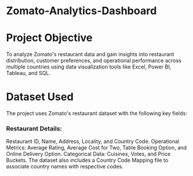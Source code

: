 # Zomato-Analytics-Dashboard
# Project Objective
To analyze Zomato's restaurant data and gain insights into restaurant distribution, customer preferences, and operational performance across multiple countries using data visualization tools like Excel, Power BI, Tableau, and SQL.
# Dataset Used
The project uses Zomato's restaurant dataset with the following key fields:

### Restaurant Details:
Restaurant ID, Name, Address, Locality, and Country Code.
Operational Metrics: Average Rating, Average Cost for Two, Table Booking Option, and Online Delivery Option.
Categorical Data: Cuisines, Votes, and Price Buckets.
The dataset also includes a Country Code Mapping file to associate country names with respective codes.
